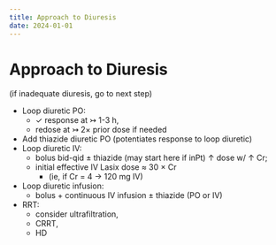 ```yaml
---
title: Approach to Diuresis
date: 2024-01-01
---
```


# Approach to Diuresis

(if inadequate diuresis, go to next step)

- Loop diuretic PO:
  - ✓ response at ↣ 1-3 h,
  - redose at ↣ 2× prior dose if needed
- Add thiazide diuretic PO (potentiates response to loop diuretic)
- Loop diuretic IV:
  - bolus bid-qid ± thiazide (may start here if inPt) ↑ dose w/ ↑ Cr;
  - initial effective IV Lasix dose ≈ 30 × Cr
    - (ie, if Cr = 4 → 120 mg IV)
- Loop diuretic infusion:
  - bolus + continuous IV infusion ± thiazide (PO or IV)
- RRT:
  - consider ultrafiltration,
  - CRRT,
  - HD
